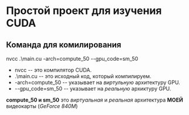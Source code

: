 # Простой проект для изучения CUDA
## Команда для комилирования
nvcc .\main.cu -arch=compute_50 --gpu_code=sm_50

- nvcc -- это компилятор CUDA.
- .\main.cu -- это исходный код, который компилируем.
- -arch=compute_50 -- указывает на *виртульную* архитектуру GPU.
- --gpu_code=sm_50 -- указывает на *реальную* архиктуру GPU.

**compute_50 и sm_50** это *виртуальная* и *реальная* архитектура **МОЕЙ** видеокарты (*GeForce 840M*)

